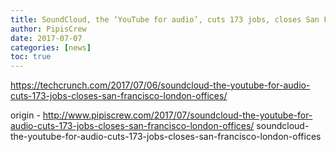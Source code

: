 ```yaml
---
title: SoundCloud, the ‘YouTube for audio’, cuts 173 jobs, closes San Francisco, London offices
author: PipisCrew
date: 2017-07-07
categories: [news]
toc: true
---
```


https://techcrunch.com/2017/07/06/soundcloud-the-youtube-for-audio-cuts-173-jobs-closes-san-francisco-london-offices/

origin - http://www.pipiscrew.com/2017/07/soundcloud-the-youtube-for-audio-cuts-173-jobs-closes-san-francisco-london-offices/ soundcloud-the-youtube-for-audio-cuts-173-jobs-closes-san-francisco-london-offices